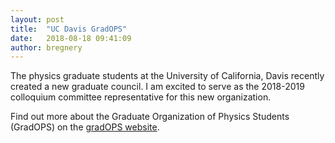 ```yaml
---
layout: post
title:  "UC Davis GradOPS"
date:   2018-08-18 09:41:09
author: bregnery
---
```


The physics graduate students at the University of California, Davis recently created a new graduate council.
I am excited to serve as the 2018-2019 colloquium committee representative for this new organization.

Find out more about the Graduate Organization of Physics Students (GradOPS) on the [gradOPS website][gradOPS].


[gradOPS]:    http://gradops.physics.ucdavis.edu/
